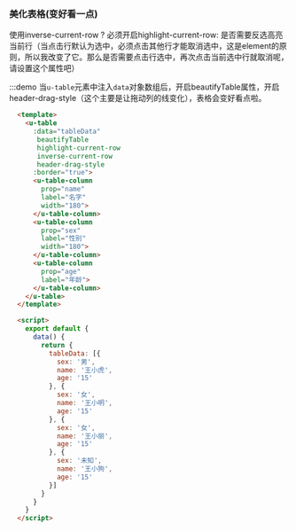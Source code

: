 ### 美化表格(变好看一点)

使用inverse-current-row ? 必须开启highlight-current-row: 是否需要反选高亮当前行（当点击行默认为选中，必须点击其他行才能取消选中，这是element的原则，所以我改变了它。那么是否需要点击行选中，再次点击当前选中行就取消呢，请设置这个属性吧）

:::demo 当`u-table`元素中注入`data`对象数组后，开启beautifyTable属性，开启 header-drag-style（这个主要是让拖动列的线变化），表格会变好看点啦。
```html
  <template>
    <u-table
      :data="tableData"
       beautifyTable
       highlight-current-row
       inverse-current-row
       header-drag-style
      :border="true">
      <u-table-column
        prop="name"
        label="名字"
        width="180">
      </u-table-column>
      <u-table-column
        prop="sex"
        label="性别"
        width="180">
      </u-table-column>
      <u-table-column
        prop="age"
        label="年龄">
      </u-table-column>
    </u-table>
  </template>

  <script>
    export default {
      data() {
        return {
          tableData: [{
            sex: '男',
            name: '王小虎',
            age: '15'
          }, {
            sex: '女',
            name: '王小明',
            age: '15'
          }, {
            sex: '女',
            name: '王小丽',
            age: '15'
          }, {
            sex: '未知',
            name: '王小狗',
            age: '15'
          }]
        }
      }
    }
  </script>
```
